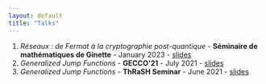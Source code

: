 ```yaml
---
layout: default
title: "Talks"
---
```


1. *Réseaux : de Fermat à la cryptographie post-quantique* - **Séminaire de mathématiques de Ginette** - January 2023 - [slides](Fermat_slides.pdf)
2. *Generalized Jump Functions* - **GECCO'21** - July 2021 - [slides](GECCO_slides.pdf)
3. *Generalized Jump Functions* - **ThRaSH Seminar** - June 2021 - [slides](ThRAsH_slides.pdf)


